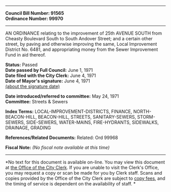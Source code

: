 * * * * *  
  
**Council Bill Number: [](#h0)[](#h2)91565**   
**Ordinance Number: 99970**  
  
* * * * *  
  
AN ORDINANCE relating to the improvement of 25th AVENUE SOUTH from Cheasty Boulevard South to South Andover Street; and a certain other street, by paving and otherwise improving the same, Local Improvement District No. 6481, and appropriating money from the Sewer Improvement Fund in aid thereof.  
  
**Status:** Passed   
**Date passed by Full Council:** June 1, 1971   
**Date filed with the City Clerk:** June 4, 1971   
**Date of Mayor's signature:** June 4, 1971   
[(about the signature date)](/~public/approvaldate.htm)   
  
  
**Date introduced/referred to committee:** May 24, 1971   
**Committee:** Streets & Sewers   
  
**Index Terms:** LOCAL-IMPROVEMENT-DISTRICTS, FINANCE, NORTH-BEACON-HILL, BEACON-HILL, STREETS, SANITARY-SEWERS, STORM-SEWERS, SIDE-SEWERS, WATER-MAINS, FIRE-HYDRANTS, SIDEWALKS, DRAINAGE, GRADING  
  
**References/Related Documents:** Related: Ord 99968  
  
**Fiscal Note:** *(No fiscal note available at this time)*  
  
* * * * *  
  
*No text for this document is available on-line. You may view this document at [the Office of the City Clerk](http://www.seattle.gov/leg/clerk/contactUs.htm). If you are unable to visit the Clerk's Office, you may request a copy or scan be made for you by Clerk staff. Scans and copies provided by the Office of the City Clerk are subject to [copy fees](http://clerk.seattle.gov/~public/clerkfees.htm), and the timing of service is dependent on the availability of staff. *  
  
  
